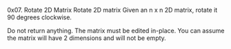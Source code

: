 0x07. Rotate 2D Matrix
Rotate 2D matrix
Given an n x n 2D matrix, rotate it 90 degrees clockwise.

Do not return anything. The matrix must be edited in-place.
You can assume the matrix will have 2 dimensions and will not be empty.
